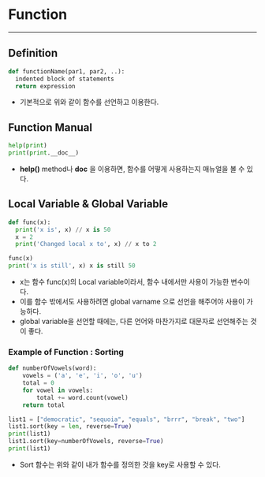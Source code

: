 # Function
---
## Definition
```python
def functionName(par1, par2, ..):
  indented block of statements
  return expression
```
- 기본적으로 위와 같이 함수를 선언하고 이용한다.

## Function Manual
```python
help(print)
print(print.__doc__)
```
- __help()__ method나 __doc__ 을 이용하면, 함수를 어떻게 사용하는지 매뉴얼을 볼 수 있다.

## Local Variable & Global Variable
```python
def func(x):
  print('x is', x) // x is 50
  x = 2
  print('Changed local x to', x) // x to 2

func(x)
print('x is still', x) x is still 50
```
- x는 함수 func(x)의 Local variable이라서, 함수 내에서만 사용이 가능한 변수이다.
- 이를 함수 밖에서도 사용하려면 global varname 으로 선언을 해주어야 사용이 가능하다.
- global variable을 선언할 때에는, 다른 언어와 마찬가지로 대문자로 선언해주는 것이 좋다.

### Example of Function : Sorting
```python
def numberOfVowels(word):
    vowels = ('a', 'e', 'i', 'o', 'u')
    total = 0
    for vowel in vowels:
        total += word.count(vowel)
    return total

list1 = ["democratic", "sequoia", "equals", "brrr", "break", "two"]
list1.sort(key = len, reverse=True)
print(list1)
list1.sort(key=numberOfVowels, reverse=True)
print(list1)
```
- Sort 함수는 위와 같이 내가 함수를 정의한 것을 key로 사용할 수 있다.
